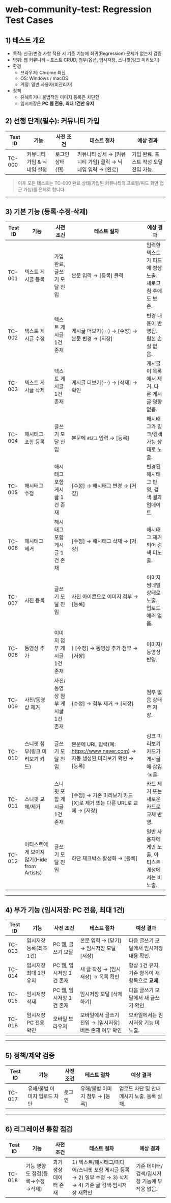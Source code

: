 
# web-community-test: Regression Test Cases


## 1) 테스트 개요

- 목적: 신규/변경 사항 적용 시 기존 기능에 회귀(Regression) 문제가 없는지 검증
- 범위: 웹 커뮤니티 – 포스트 CRUD, 첨부/옵션, 임시저장, 스니핏(링크 미리보기)
- 환경
  - 브라우저: Chrome 최신
  - OS: Windows / macOS
  - 계정: 일반 사용자(비관리자)
- 정책
  - 유해하거나 불법적인 이미지 등록은 차단함
  - 임시저장은 **PC 웹 전용**, **최대 1건만 유지**


## 2) 선행 단계(필수): 커뮤니티 가입

| Test ID | 기능                  | 사전 조건         | 테스트 절차                                                                                  | 예상 결과 |
|--------|-----------------------|------------------|----------------------------------------------------------------------------------------------|----------|
| TC-000 | 커뮤니티 가입 & 닉네임 설정 | 로그인 상태(웹)     |  커뮤니티 상세 → [커뮤니티 가입] 클릭 →  닉네임 입력 → [완료]                               | 가입 완료. 포스트 작성 모달 진입 가능. |

> 이후 모든 테스트는 TC-000 완료 상태(가입된 커뮤니티의 프로필/피드 화면 접근 가능)를 전제로 합니다.

---

## 3) 기본 기능 (등록·수정·삭제)

| Test ID | 기능                           | 사전 조건                     | 테스트 절차                                                                                  | 예상 결과 |
|--------|--------------------------------|------------------------------|----------------------------------------------------------------------------------------------|----------|
| TC-001 | 텍스트 게시글 등록                 | 가입 완료, 글쓰기 모달 진입       |  본문 입력 → [등록] 클릭                                                                  | 입력한 텍스트가 피드에 정상 노출. 새로고침 후에도 보존. |
| TC-002 | 텍스트 게시글 수정                 | 텍스트 게시글 1건 존재           |  게시글 더보기(⋯) → [수정] →  본문 변경 → [저장]                                           | 변경 내용이 반영됨. 원본 손실 없음. |
| TC-003 | 텍스트 게시글 삭제                 | 텍스트 게시글 1건 존재           |  게시글 더보기(⋯) → [삭제] → 확인                                                          | 게시글이 목록에서 제거. 다른 게시글 영향 없음. |
| TC-004 | 해시태그 포함 등록                  | 글쓰기 모달 진입                 |  본문에 `#태그` 입력 → [등록]                                                                | 해시태그가 링크/검색 가능 상태로 노출. |
| TC-005 | 해시태그 수정                      | 해시태그 포함 게시글 1건 존재      |  [수정] → 해시태그 변경 → [저장]                                                               | 변경된 해시태그 반영, 검색 결과 업데이트. |
| TC-006 | 해시태그 제거                      | 해시태그 포함 게시글 1건 존재      |  [수정] → 해시태그 삭제 → [저장]                                                               | 해시태그 제거되어 검색 미노출. |
| TC-007 | 사진 등록                | 글쓰기 모달 진입                 |  사진 아이콘으로 이미지 첨부 →  [등록]                      | 이미지 썸네일 상태로 노출. 업로드 에러 없음. |
| TC-008 | 동영상 추가             | 이미지 첨부 게시글 1건 존재        |) [수정] → 동영상 추가 첨부 → [저장]                                               | 이미지/동영상 반영. |
| TC-009 | 사진/동영상 제거                         | 사진/동영상 첨부 게시글 1건 존재        |  [수정] → 첨부 제거 → [저장]                                                                   | 첨부 없음 상태로 저장. |
| TC-010 | 스니핏 첨부(링크 미리보기 카드)        | 글쓰기 모달 진입                 |  본문에 URL 입력(예: https://www.naver.com) → 자동 생성된 미리보기 확인 → [등록]             | 링크 미리보기 카드가 게시글에 삽입·노출. |
| TC-011 | 스니핏 교체/제거                     | 스니핏 포함 게시글 1건 존재        |  [수정] → 기존 미리보기 카드 [X]로 제거 또는 다른 URL로 교체 → [저장]                         | 카드 제거 또는 새로운 카드로 교체 반영. |
| TC-012 | 아티스트에게 보이지 않기(Hide from Artists) | 글쓰기 모달 진입                 |  하단 체크박스 활성화 → [등록]                                                                 | 일반 사용자에게만 노출, 아티스트 계정에서는 비노출. |

---

## 4) 부가 기능 (임시저장: PC 전용, 최대 1건)

| Test ID | 기능                    | 사전 조건             | 테스트 절차                                                                 | 예상 결과 |
|--------|-------------------------|----------------------|-----------------------------------------------------------------------------|----------|
| TC-013 | 임시저장 등록(최초 1건)     | PC 웹, 글쓰기 모달     |  본문 입력 → [닫기] → 임시저장 모달 [저장]                                 | 다음 글쓰기 모달에서 임시저장 내용 확인. |
| TC-014 | 임시저장 최대 1건 유지        | PC 웹, 임시저장 1건 존재 |  새 글 작성 → [임시저장] → 목록 확인                                         | 항상 1건 유지. 기존 항목이 새 항목으로 **교체**. |
| TC-015 | 임시저장 삭제              | PC 웹, 임시저장 1건 존재 |  임시저장 모달 [삭제하기]                                   | 다음 글쓰기 모달에서 새 글쓰기 확인. |
| TC-016 | 임시저장 PC 전용 확인        | 모바일 브라우저        |  모바일에서 글쓰기 진입 → [임시저장] 버튼 존재 여부 확인                        | 모바일에서는 임시저장 기능 미노출. |

---

## 5) 정책/제약 검증

| Test ID | 기능                     | 사전 조건 | 테스트 절차                                 | 예상 결과 |
|--------|--------------------------|---------|---------------------------------------------|----------|
| TC-017 | 유해/불법 이미지 업로드 차단 | 로그인   |  유해/불법 이미지 첨부 → [등록]             | 업로드 차단 및 안내 메시지 노출. 등록 실패. |

---

## 6) 리그레이션 통합 점검

| Test ID | 기능                         | 사전 조건            | 테스트 절차                                                                                       | 예상 결과 |
|--------|------------------------------|---------------------|---------------------------------------------------------------------------------------------------|----------|
| TC-018 | 기능 영향도 점검(등록→수정→삭제) | 과거 정상 데이터 존재 | 1) 텍스트/해시태그/미디어/스니핏 포함 게시글 등록 → 2) 일부 수정 → 3) 삭제 → 4) 기존 글·검색·임시저장 재확인 | 기존 데이터/검색/임시저장 기능에 부작용 없음. |

